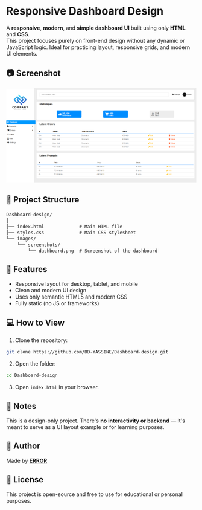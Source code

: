 # Responsive Dashboard Design

A **responsive**, **modern**, and **simple dashboard UI** built using only **HTML** and **CSS**.  
This project focuses purely on front-end design without any dynamic or JavaScript logic. Ideal for practicing layout, responsive grids, and modern UI elements.

## 📷 Screenshot

![Dashboard Screenshot](/images/screenshots/Capture%20d’écran%202025-07-13%20033503.png)

## 📁 Project Structure

```
Dashboard-design/
│
├── index.html             # Main HTML file
├── styles.css             # Main CSS stylesheet
└── images/
    └── screenshots/
        └── dashboard.png  # Screenshot of the dashboard
```

## 🌟 Features

- Responsive layout for desktop, tablet, and mobile
- Clean and modern UI design
- Uses only semantic HTML5 and modern CSS
- Fully static (no JS or frameworks)

## 💻 How to View

1. Clone the repository:

```bash
git clone https://github.com/BD-YASSINE/Dashboard-design.git
```

2. Open the folder:

```bash
cd Dashboard-design
```

3. Open `index.html` in your browser.

## 📌 Notes

This is a design-only project. There's **no interactivity or backend** — it's meant to serve as a UI layout example or for learning purposes.

## 👤 Author

Made by [**ERROR**](https://github.com/BD-YASSINE)

## 📃 License

This project is open-source and free to use for educational or personal purposes.
